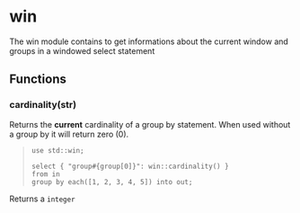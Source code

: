 
# win

 The win module contains to get informations about the current
 window and groups in a windowed select statement
## Functions

### cardinality(str)

Returns the **current** cardinality of a group by
statement. When used without a group by it will
return zero (0).

> ```tremor
> use std::win;
>
> select { "group#{group[0]}": win::cardinality() }
> from in
> group by each([1, 2, 3, 4, 5]) into out;
> ```

Returns a `integer`
